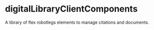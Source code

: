 digitalLibraryClientComponents
==============================

A library of flex robotlegs elements to manage citations and documents. 
